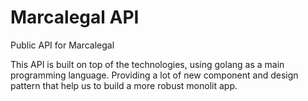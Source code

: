 # Marcalegal API
Public API for Marcalegal

This API is built on top of the technologies, using golang as a main programming language. Providing a lot of new component and design pattern that help us to build a more robust monolit app.
